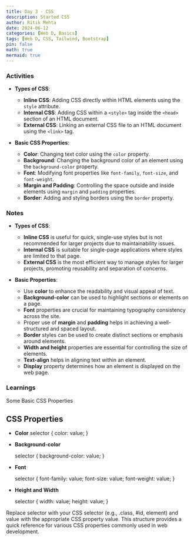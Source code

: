 ```yaml
---
title: Day 3 - CSS
description: Started CSS
author: Ritik Mehta
date: 2024-06-12
categories: [Web D, Basics]
tags: [Web D, CSS, Tailwind, Bootstrap]
pin: false
math: true
mermaid: true
---
```


### Activities
- **Types of CSS**: 
  - **Inline CSS**: Adding CSS directly within HTML elements using the `style` attribute.
  - **Internal CSS**: Adding CSS within a `<style>` tag inside the `<head>` section of an HTML document.
  - **External CSS**: Linking an external CSS file to an HTML document using the `<link>` tag.

- **Basic CSS Properties**: 
  - **Color**: Changing text color using the `color` property.
  - **Background**: Changing the background color of an element using the `background-color` property.
  - **Font**: Modifying font properties like `font-family`, `font-size`, and `font-weight`.
  - **Margin and Padding**: Controlling the space outside and inside elements using `margin` and `padding` properties.
  - **Border**: Adding and styling borders using the `border` property.

### Notes
- **Types of CSS**:
  - **Inline CSS** is useful for quick, single-use styles but is not recommended for larger projects due to maintainability issues.
  - **Internal CSS** is suitable for single-page applications where styles are limited to that page.
  - **External CSS** is the most efficient way to manage styles for larger projects, promoting reusability and separation of concerns.

- **Basic Properties**:
   - Use **color** to enhance the readability and visual appeal of text.
  - **Background-color** can be used to highlight sections or elements on a page.
  - **Font** properties are crucial for maintaining typography consistency across the site.
  - Proper use of **margin** and **padding** helps in achieving a well-structured and spaced layout.
  - **Border** styles can be used to create distinct sections or emphasis around elements.
  - **Width and height** properties are essential for controlling the size of elements.
  - **Text-align** helps in aligning text within an element.
  - **Display** property determines how an element is displayed on the web page.

### Learnings

Some Basic CSS Properties
## CSS Properties

- **Color**
    selector {
    color: value;
    }

- **Background-color**

    selector {
    background-color: value;
    }
    
- **Font**
  
    selector {
    font-family: value;
    font-size: value;
    font-weight: value;
    }

- **Height and Width**

    selector {
    width: value;
    height: value;
    }

Replace selector with your CSS selector (e.g., .class, #id, element) and value with the appropriate CSS property value. This structure provides a quick reference for various CSS properties commonly used in web development.












